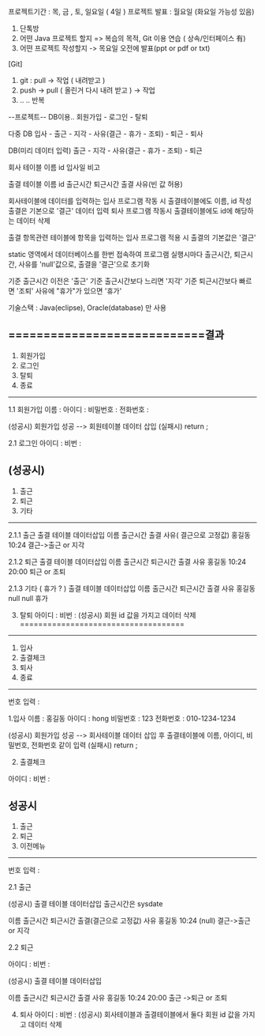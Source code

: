 프로젝트기간 : 목, 금 , 토, 일요일 ( 4일 )
프로젝트 발표 : 월요일 (화요일 가능성 있음)


1. 단톡방
2. 어떤 Java 프로젝트 할지 => 복습의 목적, Git 이용 연습 ( 상속/인터페이스 有)
3. 어떤 프로젝트 작성할지 -> 목요일 오전에 발표(ppt or pdf or txt)

[Git]
1. git : pull -> 작업 (  내려받고 )
2. push -> pull ( 올린거 다시 내려 받고 ) -> 작업
3.  .. .. 반복

--프로젝트--
DB이용..
회원가입 - 로그인 - 탈퇴

다중 DB
입사 - 출근 - 지각 - 사유(결근 - 휴가 - 조퇴) - 퇴근 - 퇴사

DB(미리 데이터 입력)
출근 - 지각 - 사유(결근 - 휴가 - 조퇴) - 퇴근

회사 테이블
이름 id 입사일 비고

출결 테이블
이름 id 출근시간 퇴근시간 출결 사유(빈 값 허용)

회사테이블에 데이터를 입력하는 입사 프로그램 작동 시 출결테이블에도 이름, id 작성 출결은 기본으로 '결근' 데이터 입력
퇴사 프로그램 작동시 출결테이블에도 id에 해당하는 데이터 삭제

출결 항목관련
테이블에 항목을 입력하는 입사 프로그램 적용 시 출결의 기본값은 '결근'

static 영역에서 데이터베이스를 한번 접속하여 프로그램 실행시마다 출근시간, 퇴근시간, 사유를 'null'값으로, 출결을 '결근'으로 초기화

기준 출근시간 이전은 '출근'
기준 출근시간보다 느리면 '지각'
기준 퇴근시간보다 빠르면 '조퇴'
사유에 "휴가"가 있으면 '휴가'

기술스택 : Java(eclipse), Oracle(database) 만 사용

============================결과
---------------------
1. 회원가입
2. 로그인
3. 탈퇴
4. 종료
--------------------
1.1 회원가입
이름 : 
아이디 : 
비밀번호 : 
전화번호 : 

(성공시)
회원가입 성공 --> 회원테이블 데이터 삽입
(실패시)
return ;

2.1 로그인
아이디 :
비번 : 

(성공시)
--------------------------
1. 출근
2. 퇴근
3. 기타
--------------------------

2.1.1 출근
출결 테이블 데이터삽입
이름 출근시간 출결 사유( 결근으로 고정값)
홍길동 10:24    결근->출근 or 지각

2.1.2 퇴근
출결 테이블 데이터삽입
이름     출근시간    퇴근시간    출결 사유
홍길동    10:24      20:00    퇴근 or 조퇴

2.1.3 기타 ( 휴가 ? )
출결 테이블 데이터삽입
이름     출근시간    퇴근시간    출결 사유
홍길동    null      null       휴가

3. 탈퇴
아이디 :
비번 : 
(성공시)
회원 id 값을 가지고 데이터 삭제
====================================

---------------------
1. 입사
2. 출결체크
3. 퇴사
4. 종료
--------------------
번호 입력 : 

1.입사
이름 : 홍길동
아이디 : hong
비밀번호 : 123
전화번호 : 010-1234-1234

(성공시)
회원가입 성공 --> 회사테이블 데이터 삽입 후 출결테이블에 이름, 아이디, 비밀번호, 전화번호 같이 입력
(실패시)
return ;

2. 출결체크

아이디 :
비번 : 

성공시
--------------------------
1. 출근
2. 퇴근
3. 이전메뉴
--------------------------
번호 입력 : 

2.1 출근

(성공시)
출결 테이블 데이터삽입	출근시간은 sysdate

이름		출근시간 	퇴근시간	출결(결근으로 고정값)		사유
홍길동 	10:24	  	(null)		결근->출근 or 지각		

2.2 퇴근

아이디 :
비번 : 

(성공시)
출결 테이블 데이터삽입

이름		출근시간	퇴근시간	출결 					사유
홍길동	10:24		20:00		출근 ->퇴근 or 조퇴

4. 퇴사
아이디 :
비번 : 
(성공시)
회사테이블과 출결테이블에서 둘다 회원 id 값을 가지고 데이터 삭제
 









